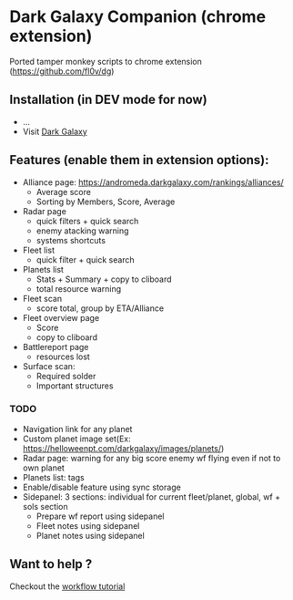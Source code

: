 # Dark Galaxy Companion (chrome extension)

Ported tamper monkey scripts to chrome extension (https://github.com/fl0v/dg)

## Installation (in DEV mode for now)
- ...
- Visit [Dark Galaxy](https://www.darkgalaxy.com)

## Features (enable them in extension options):
- Alliance page: https://andromeda.darkgalaxy.com/rankings/alliances/
  - Average score
  - Sorting by Members, Score, Average
- Radar page
  - quick filters + quick search
  - enemy atacking warning
  - systems shortcuts
- Fleet list
  - quick filter + quick search
- Planets list
  - Stats + Summary + copy to cliboard
  - total resource warning
- Fleet scan
  - score total, group by ETA/Alliance
- Fleet overview page
  - Score
  - copy to cliboard
- Battlereport page
  - resources lost
- Surface scan:
  - Required solder
  - Important structures
  
### TODO  
- Navigation link for any planet
- Custom planet image set(Ex:  https://helloweenpt.com/darkgalaxy/images/planets/)
- Radar page: warning for any big score enemy wf flying even if not to own planet
- Planets list: tags
- Enable/disable feature using sync storage
- Sidepanel: 3 sections: individual for current fleet/planet, global, wf + sols section
  - Prepare wf report using sidepanel
  - Fleet notes using sidepanel
  - Planet notes using sidepanel

## Want to help ?
Checkout the [workflow tutorial](workflow.md)
